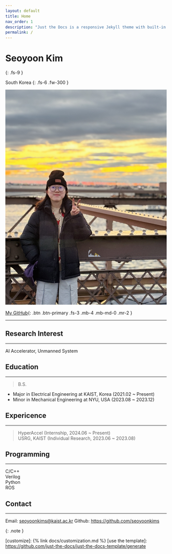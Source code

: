 ```yaml
---
layout: default
title: Home
nav_order: 1
description: "Just the Docs is a responsive Jekyll theme with built-in search that is easily customizable and hosted on GitHub Pages."
permalink: /
---
```


# Seoyoon Kim
{: .fs-9 }

South Korea
{: .fs-6 .fw-300 }

![ex_screenshot](./assets/images/me.jpg)

[My GitHub][My Github]{: .btn .btn-primary .fs-3 .mb-4 .mb-md-0 .mr-2 }

---

## Research Interest
---
AI Accelerator, Unmanned System


## Education
---
> B.S.
- Major in Electrical Engineering at KAIST, Korea (2021.02 ~ Present)
- Minor in Mechanical Engineering at NYU, USA (2023.08 ~ 2023.12)


## Expericence
---
> HyperAccel (Internship, 2024.06 ~ Present)  
> USRG, KAIST (Individual Research, 2023.06 ~ 2023.08)


## Programming
---
C/C++  
Verilog  
Python  
ROS


## Contact
---
Email: seoyoonkims@kaist.ac.kr
Github: https://github.com/seoyoonkims

{: .note }




[Jekyll]: https://jekyllrb.com
[Markdown]: https://daringfireball.net/projects/markdown/
[Liquid]: https://github.com/Shopify/liquid/wiki
[Front matter]: https://jekyllrb.com/docs/front-matter/
[Jekyll configuration]: https://jekyllrb.com/docs/configuration/
[source file for this page]: https://github.com/just-the-docs/just-the-docs/blob/main/index.md
[Just the Docs Template]: https://just-the-docs.github.io/just-the-docs-template/
[Just the Docs]: https://just-the-docs.com
[My Github]: https://github.com/seoyoonkims
[Just the Docs README]: https://github.com/just-the-docs/just-the-docs/blob/main/README.md
[GitHub Pages]: https://pages.github.com/
[Template README]: https://github.com/just-the-docs/just-the-docs-template/blob/main/README.md
[GitHub Pages / Actions workflow]: https://github.blog/changelog/2022-07-27-github-pages-custom-github-actions-workflows-beta/
[customize]: {% link docs/customization.md %}
[use the template]: https://github.com/just-the-docs/just-the-docs-template/generate
